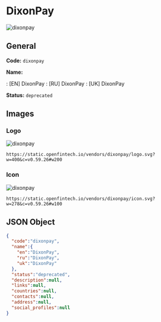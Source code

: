 
# DixonPay 
![dixonpay](https://static.openfintech.io/vendors/dixonpay/logo.svg?w=400&c=v0.59.26#w200)  

## General 
 
**Code:** `dixonpay` 
 
**Name:** 
 
:	[EN] DixonPay 
:	[RU] DixonPay 
:	[UK] DixonPay 
 
**Status:** `deprecated` 
 

## Images 

### Logo 
 
![dixonpay](https://static.openfintech.io/vendors/dixonpay/logo.svg?w=400&c=v0.59.26#w200)  

```
https://static.openfintech.io/vendors/dixonpay/logo.svg?w=400&c=v0.59.26#w200
```  

### Icon 
 
![dixonpay](https://static.openfintech.io/vendors/dixonpay/icon.svg?w=278&c=v0.59.26#w100)  

```
https://static.openfintech.io/vendors/dixonpay/icon.svg?w=278&c=v0.59.26#w100
```  

## JSON Object 

```json
{
  "code":"dixonpay",
  "name":{
    "en":"DixonPay",
    "ru":"DixonPay",
    "uk":"DixonPay"
  },
  "status":"deprecated",
  "description":null,
  "links":null,
  "countries":null,
  "contacts":null,
  "address":null,
  "social_profiles":null
}
```  
